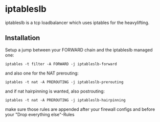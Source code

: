 # iptableslb

iptableslb is a tcp loadbalancer which uses iptables for the heavylifting.

## Installation

Setup a jump between your FORWARD chain and the iptableslb managed one:

`iptables -t filter -A FORWARD -j iptableslb-forward`

and also one for the NAT prerouting:

`iptables -t nat -A PREROUTING -j iptableslb-prerouting`

and if nat hairpinning is wanted, also postrouting:

`iptables -t nat -A PREROUTING -j iptableslb-hairpinning`

make sure those rules are appended after your firewall configs and before your "Drop everything else"-Rules